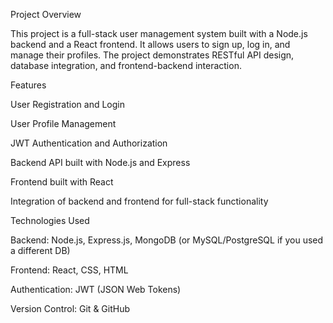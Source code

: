 Project Overview

This project is a full-stack user management system built with a Node.js backend and a React frontend. It allows users to sign up, log in, and manage their profiles. The project demonstrates RESTful API design, database integration, and frontend-backend interaction.

Features

User Registration and Login

User Profile Management

JWT Authentication and Authorization

Backend API built with Node.js and Express

Frontend built with React

Integration of backend and frontend for full-stack functionality

Technologies Used

Backend: Node.js, Express.js, MongoDB (or MySQL/PostgreSQL if you used a different DB)

Frontend: React, CSS, HTML

Authentication: JWT (JSON Web Tokens)

Version Control: Git & GitHub
